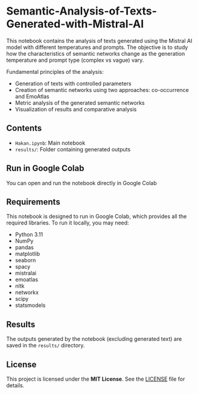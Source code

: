# Semantic-Analysis-of-Texts-Generated-with-Mistral-AI

This notebook contains the analysis of texts generated using the Mistral AI model with different temperatures and prompts. The objective is to study how the characteristics of semantic networks change as the generation temperature and prompt type (complex vs vague) vary.

Fundamental principles of the analysis:
- Generation of texts with controlled parameters
- Creation of semantic networks using two approaches: co-occurrence and EmoAtlas
- Metric analysis of the generated semantic networks
- Visualization of results and comparative analysis

## Contents

- `Hakan.ipynb`: Main notebook
- `results/`: Folder containing generated outputs

## Run in Google Colab

You can open and run the notebook directly in Google Colab

## Requirements

This notebook is designed to run in Google Colab, which provides all the required libraries. To run it locally, you may need:

- Python 3.11
- NumPy
- pandas
- matplotlib
- seaborn
- spacy
- mistralai
- emoatlas
- nltk
- networkx
- scipy
- statsmodels

## Results

The outputs generated by the notebook (excluding generated text) are saved in the `results/` directory.

## License

This project is licensed under the **MIT License**. See the [LICENSE](./LICENSE) file for details.
